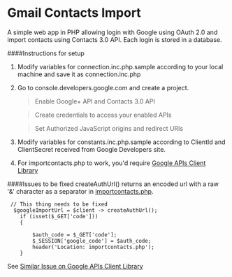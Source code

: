 # Gmail Contacts Import

A simple web app in PHP allowing login with Google using OAuth 2.0 and import contacts using Contacts 3.0 API.
Each login is stored in a database.

####Instructions for setup
  1. Modify variables for connection.inc.php.sample according to your local machine and save it as connection.inc.php
  2. Go to console.developers.google.com and create a project. 
  
     > Enable Google+ API and Contacts 3.0 API
     
     > Create credentials to access your enabled APIs
     
     > Set Authorized JavaScript origins and redirect URIs
  3. Modify variables for constants.inc.php.sample according to ClientId and ClientSecret received from Google Developers site.
  4. For importcontacts.php to work, you'd require [Google APIs Client Library](https://github.com/google/google-api-php-client)


####Issues to be fixed 
  createAuthUrl() returns an encoded url with a raw '&' character as a separator in [importcontacts.php](https://github.com/prachi1210/gmail-contacts-import/blob/master/importcontacts.php).
   
     // This thing needs to be fixed 
      $googleImportUrl = $client -> createAuthUrl();
      	if (isset($_GET['code'])) 
      	{
      
      		$auth_code = $_GET['code'];
      		$_SESSION['google_code'] = $auth_code;
      		header('Location: importcontacts.php');
      	}
  
  See [Similar Issue on Google APIs Client Library](https://github.com/google/google-api-php-client/issues/76)
  
